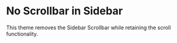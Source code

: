 # No Scrollbar in Sidebar

This theme removes the Sidebar Scrollbar while retaining the scroll functionality.
